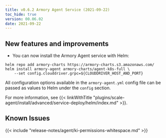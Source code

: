 ```yaml
---
title: v0.6.2 Armory Agent Service (2021-09-22)
toc_hide: true
version: 00.06.02
date: 2021-09-22
---
```


## New features and improvements

* You can now install the Armory Agent service with Helm:

```
helm repo add armory-charts https://armory-charts.s3.amazonaws.com/
helm install armory-agent armory-charts/agent-k8s-full \
    --set config.clouddriver.grpc=${CLOUDDRIVER_HOST_AND_PORT}
```

All configuration options available in the `armory-agent.yml` config file can be passed as values to Helm under the `config` section.

For more information, see {{< linkWithTitle "plugins/scale-agent/install/advanced/service-deploy/helm/index.md" >}}.

## Known Issues

{{< include "release-notes/agent/ki-permissions-whitespace.md" >}}
